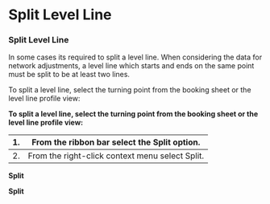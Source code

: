 # Split Level Line

### Split Level Line

In some cases its required to split a level line. When considering the data for network adjustments, a level line which starts and ends on the same point must be split to be at least two lines.

To split a level line, select the turning point from the booking sheet or the level line profile view:

**To split a level line, select the turning point from the booking sheet or the level line profile view:**

| 1. | From the ribbon bar select the Split option. |
| --- | --- |
| 2. | From the right-click context menu select Split. |

**Split**

**Split**

